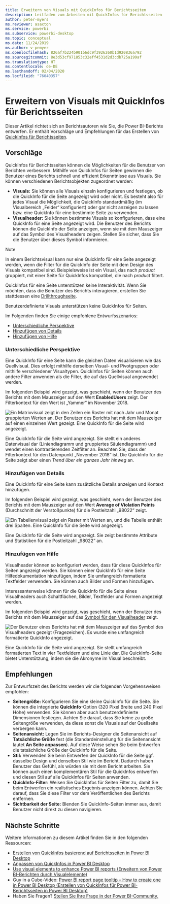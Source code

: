 ```yaml
---
title: Erweitern von Visuals mit QuickInfos für Berichtsseiten
description: Leitfaden zum Arbeiten mit QuickInfos für Berichtsseiten
author: peter-myers
ms.reviewer: asaxton
ms.service: powerbi
ms.subservice: powerbi-desktop
ms.topic: conceptual
ms.date: 11/24/2019
ms.author: v-pemyer
ms.openlocfilehash: 826af7b224b901b6dc9f3926260b1d920836a792
ms.sourcegitcommit: 8e3d53cf971853c32eff4531d2d3cdb725a199af
ms.translationtype: HT
ms.contentlocale: de-DE
ms.lasthandoff: 02/04/2020
ms.locfileid: "76040357"
---
```

# <a name="extend-visuals-with-report-page-tooltips"></a>Erweitern von Visuals mit QuickInfos für Berichtsseiten

Dieser Artikel richtet sich an Berichtsautoren wie Sie, die Power BI-Berichte entwerfen. Er enthält Vorschläge und Empfehlungen für das Erstellen von [QuickInfos für Berichtsseiten](../desktop-tooltips.md).

## <a name="suggestions"></a>Vorschläge

QuickInfos für Berichtsseiten können die Möglichkeiten für die Benutzer von Berichten verbessern. Mithilfe von QuickInfos für Seiten gewinnen die Benutzer eines Berichts schnell und effizient Erkenntnisse aus Visuals. Sie können verschiedenen Berichtsobjekten zugeordnet werden:

- **Visuals:** Sie können alle Visuals einzeln konfigurieren und festlegen, ob die QuickInfo für die Seite angezeigt wird oder nicht. Es besteht also für jedes Visual die Möglichkeit, die QuickInfo standardmäßig (im Visualbereich „Felder“ konfiguriert) oder gar nicht anzeigen zu lassen bzw. eine QuickInfo für eine bestimmte Seite zu verwenden.
- **Visualheader:** Sie können bestimmte Visuals so konfigurieren, dass eine QuickInfo für eine Seite angezeigt wird. Die Benutzer des Berichts können die QuickInfo der Seite anzeigen, wenn sie mit dem Mauszeiger auf das Symbol des Visualheaders zeigen. Stellen Sie sicher, dass Sie die Benutzer über dieses Symbol informieren.

> [!NOTE]
> In einem Berichtsvisual kann nur eine QuickInfo für eine Seite angezeigt werden, wenn die Filter für die QuickInfo der Seite mit dem Design des Visuals kompatibel sind. Beispielsweise ist ein Visual, das nach _product_ gruppiert, mit einer Seite für QuickInfos kompatibel, die nach _product_ filtert.
>
> QuickInfos für eine Seite unterstützen keine Interaktivität. Wenn Sie möchten, dass die Benutzer des Berichts interagieren, erstellen Sie stattdessen eine [Drillthroughseite](../desktop-drillthrough.md).
>
> Benutzerdefinierte Visuals unterstützen keine QuickInfos für Seiten.

Im Folgenden finden Sie einige empfohlene Entwurfsszenarios:

- [Unterschiedliche Perspektive](#different-perspective)
- [Hinzufügen von Details](#add-detail)
- [Hinzufügen von Hilfe](#add-help)

### <a name="different-perspective"></a>Unterschiedliche Perspektive

Eine QuickInfo für eine Seite kann die gleichen Daten visualisieren wie das Quellvisual. Dies erfolgt mithilfe derselben Visual- und Pivotgruppen oder mithilfe verschiedener Visualtypen. QuickInfos für Seiten können auch andere Filter anwenden als die Filter, die auf das Quellvisual angewendet werden.

Im folgenden Beispiel wird gezeigt, was geschieht, wenn der Benutzer des Berichts mit dem Mauszeiger auf den Wert **EnabledUsers** zeigt. Der Filterkontext für den Wert ist „Yammer“ im November 2018.

![Ein Matrixvisual zeigt in den Zeilen ein Raster mit nach Jahr und Monat gruppierten Werten an. Der Benutzer des Berichts hat mit dem Mauszeiger auf einen einzelnen Wert gezeigt. Eine QuickInfo für die Seite wird angezeigt.](media/report-page-tooltips/suggestion-different-perspective.png)

Eine QuickInfo für die Seite wird angezeigt. Sie stellt ein anderes Datenvisual dar (Liniendiagramm und gruppiertes Säulendiagramm) und wendet einen kontrastierenden Zeitfilter an. Beachten Sie, dass der Filterkontext für den Datenpunkt „November 2018“ ist. Die QuickInfo für die Seite zeigt aber einen _Trend über ein ganzes Jahr hinweg_ an.

### <a name="add-detail"></a>Hinzufügen von Details

Eine QuickInfo für eine Seite kann zusätzliche Details anzeigen und Kontext hinzufügen.

Im folgenden Beispiel wird gezeigt, was geschieht, wenn der Benutzer des Berichts mit dem Mauszeiger auf den Wert **Average of Violation Points** (Durchschnitt der Verstoßpunkte) für die Postleitzahl „98022“ zeigt.

![Ein Tabellenvisual zeigt ein Raster mit Werten an, und die Tabelle enthält drei Spalten. Eine QuickInfo für die Seite wird angezeigt.](media/report-page-tooltips/suggestion-add-details.png)

Eine QuickInfo für die Seite wird angezeigt. Sie zeigt bestimmte Attribute und Statistiken für die Postleitzahl „98022“ an.

### <a name="add-help"></a>Hinzufügen von Hilfe

Visualheader können so konfiguriert werden, dass für diese QuickInfos für Seiten angezeigt werden. Sie können einer QuickInfo für eine Seite Hilfedokumentation hinzufügen, indem Sie umfangreich formatierte Textfelder verwenden. Sie können auch Bilder und Formen hinzufügen.

Interessanterweise können für die QuickInfo für die Seite eines Visualheaders auch Schaltflächen, Bilder, Textfelder und Formen angezeigt werden.

Im folgenden Beispiel wird gezeigt, was geschieht, wenn der Benutzer des Berichts mit dem Mauszeiger auf das [Symbol für den Visualheader](../desktop-visual-elements-for-reports.md) zeigt.

![Der Benutzer eines Berichts hat mit dem Mauszeiger auf das Symbol des Visualheaders gezeigt (Fragezeichen). Es wurde eine umfangreich formatierte QuickInfo angezeigt.](media/report-page-tooltips/suggestion-add-help.png)

Eine QuickInfo für die Seite wird angezeigt. Sie stellt umfangreich formatierten Text in vier Textfeldern und eine Linie dar. Die QuickInfo-Seite bietet Unterstützung, indem sie die Akronyme im Visual beschreibt.

## <a name="recommendations"></a>Empfehlungen

Zur Entwurfszeit des Berichts werden wir die folgenden Vorgehensweisen empfohlen:

- **Seitengröße:** Konfigurieren Sie eine kleine QuickInfo für die Seite. Sie können die integrierte **QuickInfo**-Option (320 Pixel Breite und 240 Pixel Höhe) verwenden. Sie können aber auch benutzerdefinierte Dimensionen festlegen. Achten Sie darauf, dass Sie keine zu große Seitengröße verwenden, da diese sonst die Visuals auf der Quellseite verbergen kann.
- **Seitenansicht:** Legen Sie im Berichts-Designer die Seitenansicht auf **Tatsächliche Größe** fest (die Standardeinstellung für die Seitenansicht lautet **An Seite anpassen**). Auf diese Weise sehen Sie beim Entwerfen die tatsächliche Größe der QuickInfo für die Seite.
- **Stil:** Verwenden Sie beim Entwerfen der QuickInfo für die Seite ggf. dasselbe Design und denselben Stil wie im Bericht. Dadurch haben Benutzer das Gefühl, als würden sie mit dem Bericht arbeiten. Sie können auch einen komplementären Stil für die QuickInfos entwerfen und diesen Stil auf alle QuickInfos für Seiten anwenden.
- **QuickInfo-Filter:** Weisen Sie QuickInfos für Seiten Filter zu, damit Sie beim Entwerfen ein realistisches Ergebnis anzeigen können. Achten Sie darauf, dass Sie diese Filter vor dem Veröffentlichen des Berichts entfernen.
- **Sichtbarkeit der Seite:** Blenden Sie QuickInfo-Seiten immer aus, damit Benutzer nicht direkt zu diesen navigieren.

## <a name="next-steps"></a>Nächste Schritte

Weitere Informationen zu diesem Artikel finden Sie in den folgenden Ressourcen:

- [Erstellen von QuickInfos basierend auf Berichtsseiten in Power BI Desktop](../desktop-tooltips.md)
- [Anpassen von QuickInfos in Power BI Desktop](../desktop-custom-tooltips.md)
- [Use visual elements to enhance Power BI reports (Erweitern von Power BI-Berichten durch Visualelemente)](../desktop-visual-elements-for-reports.md)
- Guy in a Cube-Video: [Power BI report page tooltip – How to create one in Power BI Desktop (Erstellen von QuickInfos für Power BI-Berichtsseiten in Power BI Desktop)](https://www.youtube.com/watch?v=URTA7JZsAtw)
- Haben Sie Fragen? [Stellen Sie Ihre Frage in der Power BI-Community.](https://community.powerbi.com/)
